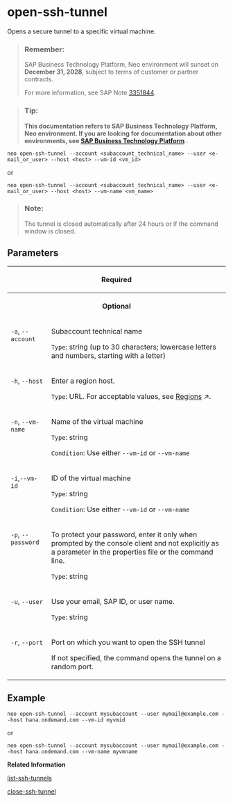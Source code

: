 <!-- loio6f8924a89b06426ea4aeac2042cd9acc -->

# open-ssh-tunnel

Opens a secure tunnel to a specific virtual machine.



> ### Remember:  
> SAP Business Technology Platform, Neo environment will sunset on **December 31, 2028**, subject to terms of customer or partner contracts.
> 
> For more information, see SAP Note [3351844](https://me.sap.com/notes/3351844).

> ### Tip:  
> **This documentation refers to SAP Business Technology Platform, Neo environment. If you are looking for documentation about other environments, see [SAP Business Technology Platform](https://help.sap.com/docs/btp/sap-business-technology-platform/sap-business-technology-platform?version=Cloud) .**



```
neo open-ssh-tunnel --account <subaccount_technical_name> --user <e-mail_or_user> --host <host> --vm-id <vm_id>
```

or

```
neo open-ssh-tunnel --account <subaccount_technical_name> --user <e-mail_or_user> --host <host> --vm-name <vm_name>
```

> ### Note:  
> The tunnel is closed automatically after 24 hours or if the command window is closed.



## Parameters




<table>
<tr>
<th valign="top" colspan="2">

Required

</th>
</tr>
<tr>
<th valign="top" colspan="2">

Optional

</th>
</tr>
<tr>
<td valign="top">

`-a`, `--account`

</td>
<td valign="top">

Subaccount technical name

`Type`: string \(up to 30 characters; lowercase letters and numbers, starting with a letter\)

</td>
</tr>
<tr>
<td valign="top">

`-h`, `--host`

</td>
<td valign="top">

Enter a region host.

`Type`: URL. For acceptable values, see [Regions](https://help.sap.com/viewer/65de2977205c403bbc107264b8eccf4b/Cloud/en-US/350356d1dc314d3199dca15bd2ab9b0e.html "You can deploy applications in different regions. Each region represents a geographical location (for example, Europe, US East) where applications, data, or services are hosted.") :arrow_upper_right:.

</td>
</tr>
<tr>
<td valign="top">

`-n`, `--vm-name` 

</td>
<td valign="top">

Name of the virtual machine

`Type`: string

`Condition`: Use either `--vm-id` or `--vm-name`

</td>
</tr>
<tr>
<td valign="top">

`-i`,`--vm-id` 

</td>
<td valign="top">

ID of the virtual machine

`Type`: string

`Condition`: Use either `--vm-id` or `--vm-name`

</td>
</tr>
<tr>
<td valign="top">

`-p`, `--password`

</td>
<td valign="top">

To protect your password, enter it only when prompted by the console client and not explicitly as a parameter in the properties file or the command line.

`Type`: string

</td>
</tr>
<tr>
<td valign="top">

`-u`, `--user`

</td>
<td valign="top">

Use your email, SAP ID, or user name.

`Type`: string

</td>
</tr>
<tr>
<td valign="top">

`-r`, `--port`

</td>
<td valign="top">

Port on which you want to open the SSH tunnel

If not specified, the command opens the tunnel on a random port.

</td>
</tr>
</table>



## Example

```
neo open-ssh-tunnel --account mysubaccount --user mymail@example.com --host hana.ondemand.com --vm-id myvmid
```

or

```
neo open-ssh-tunnel --account mysubaccount --user mymail@example.com --host hana.ondemand.com --vm-name myvmname
```

**Related Information**  


[list-ssh-tunnels](list-ssh-tunnels-da73699.md "Lists the currently opened SSH tunnels on the user's machine.")

[close-ssh-tunnel](close-ssh-tunnel-c505268.md "Closes the ssh-tunnel to the specified virtual machine. If no virtual machine ID is specified, closes all tunnels.")

